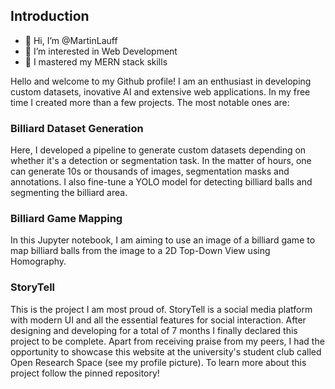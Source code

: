 ## Introduction

- 👋 Hi, I’m @MartinLauff
- 👀 I’m interested in Web Development
- 🌱 I mastered my MERN stack skills

Hello and welcome to my Github profile! I am an enthusiast in developing custom datasets, inovative AI and extensive web applications. In my free time I created more than a few projects. The most notable ones are:

### Billiard Dataset Generation
Here, I developed a pipeline to generate custom datasets depending on whether it's a detection or segmentation task. In the matter of hours, one can generate 10s or thousands of images, segmentation masks and annotations. I also fine-tune a YOLO model for detecting billiard balls and segmenting the billiard area.

### Billiard Game Mapping
In this Jupyter notebook, I am aiming to use an image of a billiard game to map billiard balls from the image to a 2D Top-Down View using Homography.

### StoryTell
This is the project I am most proud of. StoryTell is a social media platform with modern UI and all the essential features for social interaction. After designing and developing for a total of 7 months I finally declared this project to be complete. Apart from receiving praise from my peers, I had the opportunity to showcase this website at the university's student club called Open Research Space (see my profile picture).
To learn more about this project follow the pinned repository!


<!---
MartinLauff/MartinLauff is a ✨ special ✨ repository because its `README.md` (this file) appears on your GitHub profile.
You can click the Preview link to take a look at your changes.
--->
